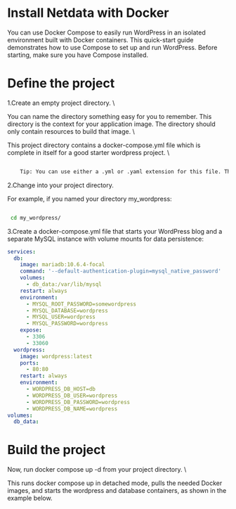 # Install Netdata with Docker

You can use Docker Compose to easily run WordPress in an isolated environment built with Docker containers. This quick-start guide demonstrates how to use Compose to set up and run WordPress. Before starting, make sure you have Compose installed.

# Define the project


1.Create an empty project directory. \

You can name the directory something easy for you to remember. This directory is the context for your application image. The directory should only contain resources to build that image. \

This project directory contains a docker-compose.yml file which is complete in itself for a good starter wordpress project. \
```bash

    Tip: You can use either a .yml or .yaml extension for this file. They both work.
```
2.Change into your project directory.

For example, if you named your directory my_wordpress:
```bash

 cd my_wordpress/

```
3.Create a docker-compose.yml file that starts your WordPress blog and a separate MySQL instance with volume mounts for data persistence:

```yml
services:
  db:
    image: mariadb:10.6.4-focal
    command: '--default-authentication-plugin=mysql_native_password'
    volumes:
      - db_data:/var/lib/mysql
    restart: always
    environment:
      - MYSQL_ROOT_PASSWORD=somewordpress
      - MYSQL_DATABASE=wordpress
      - MYSQL_USER=wordpress
      - MYSQL_PASSWORD=wordpress
    expose:
      - 3306
      - 33060
  wordpress:
    image: wordpress:latest
    ports:
      - 80:80
    restart: always
    environment:
      - WORDPRESS_DB_HOST=db
      - WORDPRESS_DB_USER=wordpress
      - WORDPRESS_DB_PASSWORD=wordpress
      - WORDPRESS_DB_NAME=wordpress
volumes:
  db_data:
```
# Build the project 
Now, run docker compose up -d from your project directory. \

This runs docker compose up in detached mode, pulls the needed Docker images, and starts the wordpress and database containers, as shown in the example below.
